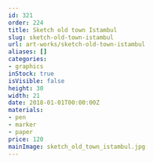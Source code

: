 ```yaml
---
id: 321
order: 224
title: Sketch old town Istambul
slug: sketch-old-town-istambul
url: art-works/sketch-old-town-istambul
aliases: []
categories:
- graphics
inStock: true
isVisible: false
height: 30
width: 21
date: 2018-01-01T00:00:00Z
materials:
- pen
- marker
- paper
price: 120
mainImage: sketch_old_town_istambul.jpg
---
```


